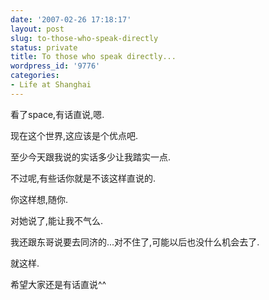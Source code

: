 ```yaml
---
date: '2007-02-26 17:18:17'
layout: post
slug: to-those-who-speak-directly
status: private
title: To those who speak directly...
wordpress_id: '9776'
categories:
- Life at Shanghai
---
```


看了space,有话直说,嗯.

现在这个世界,这应该是个优点吧.

至少今天跟我说的实话多少让我踏实一点.

不过呢,有些话你就是不该这样直说的.

你这样想,随你.

对她说了,能让我不气么.

我还跟东哥说要去同济的...对不住了,可能以后也没什么机会去了.

就这样.

希望大家还是有话直说^^
